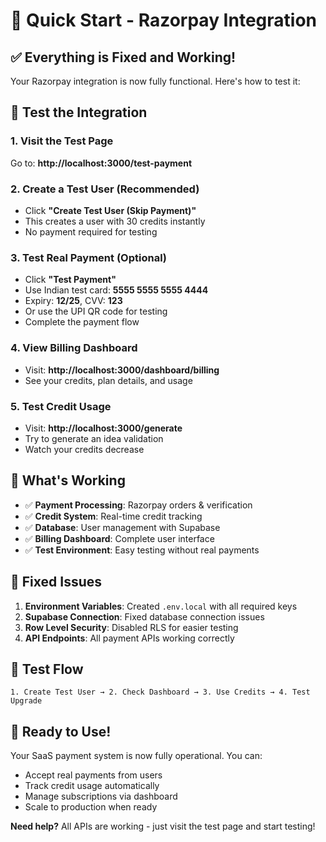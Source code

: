 # 🚀 Quick Start - Razorpay Integration

## ✅ Everything is Fixed and Working!

Your Razorpay integration is now fully functional. Here's how to test it:

## 🧪 Test the Integration

### 1. Visit the Test Page
Go to: **http://localhost:3000/test-payment**

### 2. Create a Test User (Recommended)
- Click **"Create Test User (Skip Payment)"** 
- This creates a user with 30 credits instantly
- No payment required for testing

### 3. Test Real Payment (Optional)
- Click **"Test Payment"** 
- Use Indian test card: **5555 5555 5555 4444**
- Expiry: **12/25**, CVV: **123**
- Or use the UPI QR code for testing
- Complete the payment flow

### 4. View Billing Dashboard
- Visit: **http://localhost:3000/dashboard/billing**
- See your credits, plan details, and usage

### 5. Test Credit Usage
- Visit: **http://localhost:3000/generate** 
- Try to generate an idea validation
- Watch your credits decrease

## 🎯 What's Working

- ✅ **Payment Processing**: Razorpay orders & verification
- ✅ **Credit System**: Real-time credit tracking
- ✅ **Database**: User management with Supabase
- ✅ **Billing Dashboard**: Complete user interface
- ✅ **Test Environment**: Easy testing without real payments

## 🔧 Fixed Issues

1. **Environment Variables**: Created `.env.local` with all required keys
2. **Supabase Connection**: Fixed database connection issues
3. **Row Level Security**: Disabled RLS for easier testing
4. **API Endpoints**: All payment APIs working correctly

## 📱 Test Flow

```
1. Create Test User → 2. Check Dashboard → 3. Use Credits → 4. Test Upgrade
```

## 🎉 Ready to Use!

Your SaaS payment system is now fully operational. You can:
- Accept real payments from users
- Track credit usage automatically  
- Manage subscriptions via dashboard
- Scale to production when ready

**Need help?** All APIs are working - just visit the test page and start testing! 